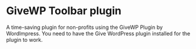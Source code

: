 # GiveWP Toolbar plugin

A time-saving plugin for non-profits using the GiveWP Plugin by WordImpress. You need to have the Give WordPress plugin installed for the plugin to work. 
